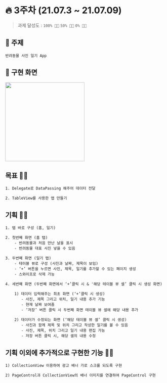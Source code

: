 # 🔥 3주차 (21.07.3 ~ 21.07.09) 

> 과제 달성도 :  `100% 👍🏻`  `50% 👌🏻`  `0% 👎🏻`

## 📌 주제    
    반려동물 사진 일기 App

## 📌 구현 화면
<img width="250" src="./3주차.gif">

## 목표 👍🏻   

    1. Delegate로 DataPassing 해주어 데이터 전달
    
    2. TableView를 사용한 앱 만들기

## 기획 👍🏻

    1. 탭 바로 구성 (홈, 일기) 

    2. 첫번째 화면 (홈 탭)  
        - 반려동물과 처음 만난 날을 표시  
        - 반려동물 대표 사진 넣을 수 있음  

    3. 두번째 화면 (일기 탭)  
        - 테이블 뷰로 구성 (사진과 날짜, 제목이 보임)  
        - ‘+’ 버튼을 누르면 사진, 제목, 일기를 추가할 수 있는 페이지 생성  
        - 스와이프로 삭제 가능

    4. 세번째 화면 (두번째 화면에서 ‘+’클릭 시 & '해당 테이블 뷰 셀’ 클릭 시 생성 화면)
        
        1) 데이터 입력해주는 최초 화면 (‘+’클릭 시 생성)  
           - 사진, 제목 그리고 위치, 일기 내용 추가 기능   
           - 현재 날짜 보여줌  
           - ‘저장’ 버튼 클릭 시 두번째 화면 테이블 뷰 셀에 해당 내용 추가

        2) 데이터가 수정되는 화면 (‘해당 테이블 뷰 셀’ 클릭 시 생성)  
           - 사진과 함께 제목 및 위치 그리고 작성한 일기를 볼 수 있음  
           - 사진, 제목, 위치 그리고 일기 내용 편집 가능  
           - 저장 버튼 클릭 시, 해당 셀의 내용 수정

## 기획 이외에 추가적으로 구현한 기능 👍🏻

    1) CollectionView 이용하여 광고 배너 가로 스크롤 되도록 구현
    
    2) PageControl과 CollectionView의 배너 이미지를 연결하여 PageControl 구현 
